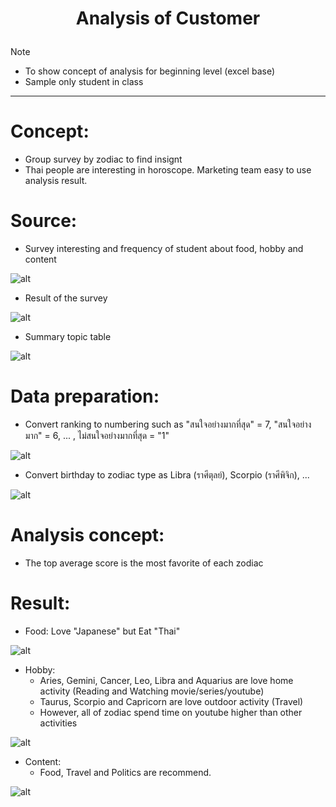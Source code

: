 # <p align="center"> Analysis of Customer </p>
Note
- To show concept of analysis for beginning level (excel base)
- Sample only student in class
***

# Concept:
- Group survey by zodiac to find insignt
- Thai people are interesting in horoscope. Marketing team easy to use analysis result.  

# Source:
- Survey interesting and frequency of student about food, hobby and content 

![alt](https://github.com/NattapongTH/NattapongTH-6310422089_BADS7105/blob/main/Homework%2001%20%E2%80%93%20Analysis%20of%20customer%20behaviors/Photo/9.%20Survey.jpg)

- Result of the survey 

![alt](https://github.com/NattapongTH/NattapongTH-6310422089_BADS7105/blob/main/Homework%2001%20%E2%80%93%20Analysis%20of%20customer%20behaviors/Photo/9.%20Result%20of%20Survey.JPG)

- Summary topic table 

![alt](https://github.com/NattapongTH/NattapongTH-6310422089_BADS7105/blob/main/Homework%2001%20%E2%80%93%20Analysis%20of%20customer%20behaviors/Photo/9.%20Topic%20summary%20from%20Survey.JPG)


# Data preparation:
- Convert ranking to numbering such as "สนใจอย่างมากที่สุด" = 7, "สนใจอย่างมาก" = 6, ... , ไม่สนใจอย่างมากที่สุด = "1"

![alt](https://github.com/NattapongTH/NattapongTH-6310422089_BADS7105/blob/main/Homework%2001%20%E2%80%93%20Analysis%20of%20customer%20behaviors/Photo/9.%20Convery%20ranking%20to%20numbering.JPG)

- Convert birthday to zodiac type as Libra (ราศีตุลย์), Scorpio (ราศีพิจิก), ...

![alt](https://github.com/NattapongTH/NattapongTH-6310422089_BADS7105/blob/main/Homework%2001%20%E2%80%93%20Analysis%20of%20customer%20behaviors/Photo/9.%20DOB.jpg)

# Analysis concept:  
- The top average score is the most favorite of each zodiac  
 
# Result:  
- Food: Love "Japanese" but Eat "Thai"

![alt](https://github.com/NattapongTH/NattapongTH-6310422089_BADS7105/blob/main/Homework%2001%20%E2%80%93%20Analysis%20of%20customer%20behaviors/Photo/9.%20Food%20summary.JPG)

- Hobby:
	- Aries, Gemini, Cancer, Leo, Libra and Aquarius are love home activity (Reading and Watching movie/series/youtube)
	- Taurus, Scorpio and Capricorn are love outdoor activity (Travel)
	- However, all of zodiac spend time on youtube higher than other activities

![alt](https://github.com/NattapongTH/NattapongTH-6310422089_BADS7105/blob/main/Homework%2001%20%E2%80%93%20Analysis%20of%20customer%20behaviors/Photo/9.%20Hobby%20summary.JPG)

- Content:
	- Food, Travel and Politics are recommend. 

![alt](https://github.com/NattapongTH/NattapongTH-6310422089_BADS7105/blob/main/Homework%2001%20%E2%80%93%20Analysis%20of%20customer%20behaviors/Photo/9.%20Content%20summary.JPG)